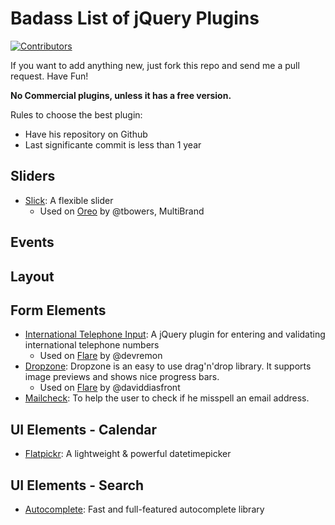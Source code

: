 # Badass List of jQuery Plugins

[![Contributors](https://img.shields.io/github/contributors/thedaviddias/Badass-List-of-jQuery-Plugins.svg)](https://github.com/thedaviddias/Badass-List-of-jQuery-Plugins/graphs/contributors)




If you want to add anything new, just fork this repo and send me a pull request. Have Fun!

**No Commercial plugins, unless it has a free version.**

Rules to choose the best plugin:
* Have his repository on Github
* Last significante commit is less than 1 year

## Sliders

* [Slick](https://github.com/kenwheeler/slick): A flexible slider
  * Used on [Oreo](http://git.proximity.fr/oreo/oreo-uk-rework-front) by @tbowers, MultiBrand

## Events

## Layout

## Form Elements

* [International Telephone Input](https://github.com/jackocnr/intl-tel-input): A jQuery plugin for entering and validating international telephone numbers
  * Used on [Flare](http://git.proximity.fr/amv-bbdo/flare-studio) by @devremon
* [Dropzone](https://github.com/enyo/dropzone): Dropzone is an easy to use drag'n'drop library. It supports image previews and shows nice progress bars.
  * Used on [Flare](http://git.proximity.fr/amv-bbdo/flare-studio) by @daviddiasfront
* [Mailcheck](https://github.com/mailcheck/mailcheck): To help the user to check if he misspell an email address.

## UI Elements - Calendar

* [Flatpickr](https://chmln.github.io/flatpickr/): A lightweight & powerful datetimepicker

## UI Elements - Search

* [Autocomplete](https://github.com/algolia/autocomplete.js): Fast and full-featured autocomplete library

